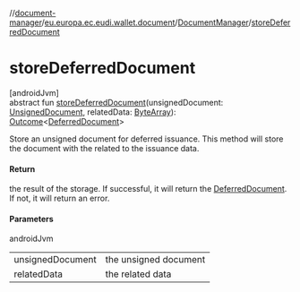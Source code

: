 //[document-manager](../../../index.md)/[eu.europa.ec.eudi.wallet.document](../index.md)/[DocumentManager](index.md)/[storeDeferredDocument](store-deferred-document.md)

# storeDeferredDocument

[androidJvm]\
abstract fun [storeDeferredDocument](store-deferred-document.md)(unsignedDocument: [UnsignedDocument](../-unsigned-document/index.md), relatedData: [ByteArray](https://kotlinlang.org/api/latest/jvm/stdlib/kotlin-stdlib/kotlin/-byte-array/index.html)): [Outcome](../-outcome/index.md)&lt;[DeferredDocument](../-deferred-document/index.md)&gt;

Store an unsigned document for deferred issuance. This method will store the document with the related to the issuance data.

#### Return

the result of the storage. If successful, it will return the [DeferredDocument](../-deferred-document/index.md). If not, it will return an error.

#### Parameters

androidJvm

| | |
|---|---|
| unsignedDocument | the unsigned document |
| relatedData | the related data |
